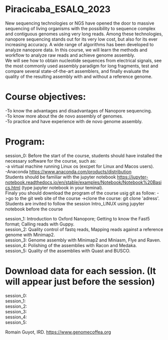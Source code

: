 # Piracicaba_ESALQ_2023

New sequencing technologies or NGS have opened the door to massive sequencing of living organisms with the possibility to sequence complex and contiguous genomes using very long reads. Among these technologies, nanopore sequencing stands out for its very low cost, but also for its ever increasing accuracy. A wide range of algorithms has been developed to analyze nanopore data. In this course, we will learn the methods and workflow to analyze raw reads and achieve genome assembly.  
We will see how to obtain nucleotide sequences from electrical signals, see the most commonly used assembly paradigm for long fragments, test and compare several state-of-the-art assemblers, and finally evaluate the quality of the resulting assembly with and without a reference genome.


# Course objectives:  
-To know the advantages and disadvantages of Nanopore sequencing.  
-To know more about the de novo assembly of genomes.  
-To practice and have experience with de novo genome assembly.  

# Program:
session_0: Before the start of the course, students should have installed the necessary software for the course, such as:  
-a virtual machine running Linux os (excpet for Linux and Macos users).  
-Anaconda https://www.anaconda.com/products/distribution   
Students should be familiar with the jupyter notebook https://jupyter-notebook.readthedocs.io/en/stable/examples/Notebook/Notebook%20Basics.html (type jupyter notebook in your teminal).  
Finaly you should download the program of the course usig git as follow: ->go to the git web site of the course ->clone the course: git clone 'adress'.
Students are invited to follow the session Intro_LINUX using jupyter notebook before the course

session_1: Introduction to Oxford Nanopore; Getting to know the Fast5 format; Calling reads with Guppy.  
session_2: Quality control of fastq reads, Mapping reads against a reference genome with Minimap2.  
session_3: Genome assembly with Minimap2 and Miniasm, Flye and Raven.  
session_4: Polishing of the assemblies with Racon and Medaka.  
session_5: Quality of the assemblies with Quast and BUSCO.  

# Download data for each session. (It will appear just before the session)
session_0:  
session_1:     
session_2:   
session_3:   
session_4:   
session_5:   

Romain Guyot, IRD. 
https://www.genomecoffea.org
